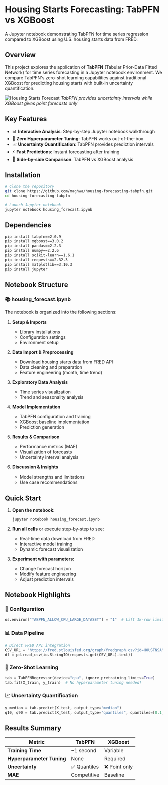 # Housing Starts Forecasting: TabPFN vs XGBoost

A Jupyter notebook demonstrating TabPFN for time series regression compared to XGBoost using U.S. housing starts data from FRED.

## Overview

This project explores the application of **TabPFN** (Tabular Prior-Data Fitted Network) for time series forecasting in a Jupyter notebook environment. We compare TabPFN's zero-shot learning capabilities against traditional XGBoost for predicting housing starts with built-in uncertainty quantification.

![Housing Starts Forecast](housing_forecast_plot.png)
*TabPFN provides uncertainty intervals while XGBoost gives point forecasts only*

## Key Features

- 📊 **Interactive Analysis**: Step-by-step Jupyter notebook walkthrough
- 🚀 **Zero Hyperparameter Tuning**: TabPFN works out-of-the-box
- 📈 **Uncertainty Quantification**: TabPFN provides prediction intervals
- ⚡ **Fast Predictions**: Instant forecasting after training
- 🔄 **Side-by-side Comparison**: TabPFN vs XGBoost analysis

## Installation

```bash
# Clone the repository
git clone https://github.com/maghwa/housing-forecasting-tabpfn.git
cd housing-forecasting-tabpfn

# Launch Jupyter notebook
jupyter notebook housing_forecast.ipynb
```

## Dependencies

```bash
pip install tabpfn==2.0.9
pip install xgboost==3.0.2
pip install pandas==2.2.3
pip install numpy==2.2.6
pip install scikit-learn==1.6.1
pip install requests==2.32.3
pip install matplotlib==3.10.3
pip install jupyter
```

## Notebook Structure

### 📚 **housing_forecast.ipynb**

The notebook is organized into the following sections:

1. **Setup & Imports**
   - Library installations
   - Configuration settings
   - Environment setup

2. **Data Import & Preprocessing**
   - Download housing starts data from FRED API
   - Data cleaning and preparation
   - Feature engineering (month, time trend)

3. **Exploratory Data Analysis**
   - Time series visualization
   - Trend and seasonality analysis

4. **Model Implementation**
   - TabPFN configuration and training
   - XGBoost baseline implementation
   - Prediction generation

5. **Results & Comparison**
   - Performance metrics (MAE)
   - Visualization of forecasts
   - Uncertainty interval analysis

6. **Discussion & Insights**
   - Model strengths and limitations
   - Use case recommendations

## Quick Start

1. **Open the notebook:**
   ```bash
   jupyter notebook housing_forecast.ipynb
   ```

2. **Run all cells** or execute step-by-step to see:
   - Real-time data download from FRED
   - Interactive model training
   - Dynamic forecast visualization

3. **Experiment with parameters:**
   - Change forecast horizon
   - Modify feature engineering
   - Adjust prediction intervals

## Notebook Highlights

### 🔧 **Configuration**
```python
os.environ["TABPFN_ALLOW_CPU_LARGE_DATASET"] = "1"  # Lift 1k-row limit
```

### 📊 **Data Pipeline**
```python
# Direct FRED API integration
CSV_URL = "https://fred.stlouisfed.org/graph/fredgraph.csv?id=HOUSTNSA"
df = pd.read_csv(io.StringIO(requests.get(CSV_URL).text))
```

### 🤖 **Zero-Shot Learning**
```python
tab = TabPFNRegressor(device="cpu", ignore_pretraining_limits=True)
tab.fit(X_train, y_train)  # No hyperparameter tuning needed!
```

### 📈 **Uncertainty Quantification**
```python
y_median = tab.predict(X_test, output_type="median")
q10, q90 = tab.predict(X_test, output_type="quantiles", quantiles=[0.1, 0.9])
```

## Results Summary

| Metric | TabPFN | XGBoost |
|--------|---------|---------|
| **Training Time** | ~1 second | Variable |
| **Hyperparameter Tuning** | None | Required |
| **Uncertainty** | ✅ Quantiles | ❌ Point only |
| **MAE** | Competitive | Baseline |
